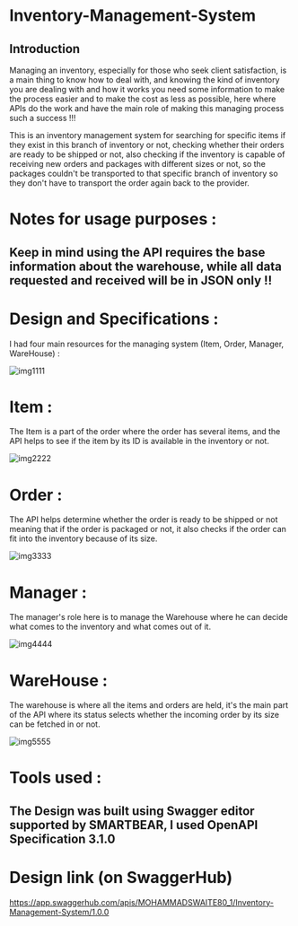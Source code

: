 # Inventory-Management-System

## Introduction
Managing an inventory, especially for those who seek client satisfaction, is a main thing to know how to deal with, and knowing the kind of inventory you are dealing with and how it works you need some information to make the process easier and to make the cost as less as possible, here where APIs do the work and have the main role of making this managing process such a success !!!

This is an inventory management system for searching for specific items if they exist in this branch of inventory or not, checking whether their orders are ready to be shipped or not, also checking if the inventory is capable of receiving new orders and packages with different sizes or not, so the packages couldn't be transported to that specific branch of inventory so they don't have to transport the order again back to the provider.

# Notes for usage purposes :
## Keep in mind using the API requires the base information about the warehouse, while all data requested and received will be in JSON only !!



# Design and Specifications :

I had four main resources for the managing system (Item, Order, Manager, WareHouse) :


![img1111](https://github.com/kevinhamood/Inventory-Management-System-/assets/54774286/fc9ab23b-7d8e-4b11-a66b-24fd26462756)


# Item :
The Item is a part of the order where the order has several items, and the API helps to see if the item by its ID is available in the inventory or not.

![img2222](https://github.com/kevinhamood/Inventory-Management-System-/assets/54774286/73954657-8ef6-49ea-afac-cffd5e98f7e1)



# Order :

The API helps determine whether the order is ready to be shipped or not meaning that if the order is packaged or not, it also checks if the order can fit into the inventory because of its size.


![img3333](https://github.com/kevinhamood/Inventory-Management-System-/assets/54774286/4d8c2843-607b-42d6-8a45-a5ade3c07366)



# Manager :

The manager's role here is to manage the Warehouse where he can decide what comes to the inventory and what comes out of it.

![img4444](https://github.com/kevinhamood/Inventory-Management-System-/assets/54774286/db56c93d-d5e7-43bc-8996-4b565847cdf6)


# WareHouse :

The warehouse is where all the items and orders are held, it's the main part of the API where its status selects whether the incoming order by its size can be fetched in or not.

![img5555](https://github.com/kevinhamood/Inventory-Management-System-/assets/54774286/dc77803d-8e2e-402d-a817-97a1ac676c20)


# Tools used :
## The Design was built using Swagger editor supported by SMARTBEAR, I used OpenAPI Specification 3.1.0 

# Design link (on SwaggerHub)
https://app.swaggerhub.com/apis/MOHAMMADSWAITE80_1/Inventory-Management-System/1.0.0
